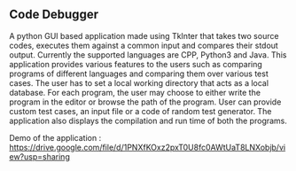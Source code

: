 ## Code Debugger
A python GUI based application made using TkInter that takes two source codes, executes them against a common input and compares their stdout output. 
Currently the supported languages are CPP, Python3 and Java.
This application provides various features to the users such as comparing programs of different languages and comparing them over various test cases.
The user has to set a local working directory that acts as a local database.
For each program, the user may choose to either write the program in the editor or browse the path of the program. 
User can provide custom test cases, an input file or a code of random test generator. 
The application also displays the compilation and run time of both the programs.


Demo of the application : https://drive.google.com/file/d/1PNXfKOxz2pxT0U8fc0AWtUaT8LNXobjb/view?usp=sharing
